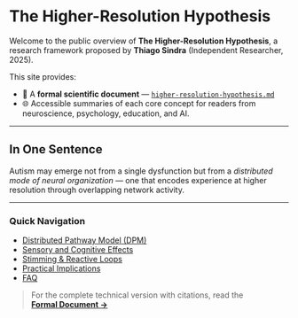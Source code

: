 # The Higher-Resolution Hypothesis

Welcome to the public overview of **The Higher-Resolution Hypothesis**, a research framework proposed by **Thiago Sindra** (Independent Researcher, 2025).

This site provides:
- 🔬 A **formal scientific document** — [`higher-resolution-hypothesis.md`](higher-resolution-hypothesis.md)  
- 🌐 Accessible summaries of each core concept for readers from neuroscience, psychology, education, and AI.

---

## In One Sentence
Autism may emerge not from a single dysfunction but from a *distributed mode of neural organization* — one that encodes experience at higher resolution through overlapping network activity.

---

### Quick Navigation
- [Distributed Pathway Model (DPM)](distributed-pathway-model.md)
- [Sensory and Cognitive Effects](sensory-cognition.md)
- [Stimming & Reactive Loops](stimming-reactive-loops.md)
- [Practical Implications](implications.md)
- [FAQ](faq.md)

> For the complete technical version with citations, read the  
> **[Formal Document →](higher-resolution-hypothesis.md)**
